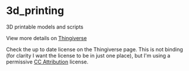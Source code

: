 # 3d_printing
3D printable models and scripts

View more details on [Thingiverse](http://www.thingiverse.com/stuffperson/about)

Check the up to date license on the Thingiverse page. This is not binding (for clarity I want the license to be in just one place), but I'm using a permissive [CC Attribution](https://creativecommons.org/licenses/by/3.0/) license.
